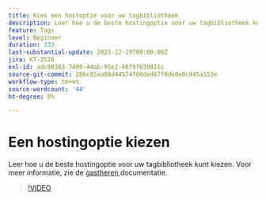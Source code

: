 ```yaml
---
title: Kies een hostoptie voor uw tagbibliotheek
description: Leer hoe u de beste hostingoptie voor uw tagbibliotheek kunt kiezen.
feature: Tags
level: Beginner
duration: 333
last-substantial-update: 2023-12-19T00:00:00Z
jira: KT-3526
exl-id: adc00363-7490-44ab-95e2-46f9f630021c
source-git-commit: 286c85aa88d44574f00ded67f0de8e0c945a153e
workflow-type: tm+mt
source-wordcount: '44'
ht-degree: 0%

---
```


# Een hostingoptie kiezen

Leer hoe u de beste hostingoptie voor uw tagbibliotheek kunt kiezen. Voor meer informatie, zie de [ gastheren ](https://experienceleague.adobe.com/docs/experience-platform/tags/publish/hosts/hosts-overview.html) documentatie.

>[!VIDEO](https://video.tv.adobe.com/v/28728/?learn=on&enablevpops)
